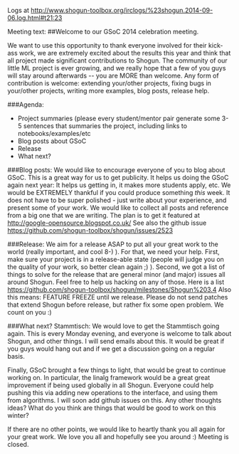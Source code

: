 Logs at http://www.shogun-toolbox.org/irclogs/%23shogun.2014-09-06.log.html#t21:23

Meeting text:
##Welcome to our GSoC 2014 celebration meeting.

We want to use this opportunity to thank everyone involved for their kick-ass work, we are extremely excited about the results this year and think that all project made significant contributions to Shogun.
The community of our little ML project is ever growing, and we really hope that a few of you guys will stay around afterwards -- you are MORE than welcome. Any form of contribution is welcome: extending your/other projects, fixing bugs in your/other projects, writing more examples, blog posts, release help.

###Agenda:
 * Project summaries (please every student/mentor pair generate some 3-5 sentences that summaries the project, including links to notebooks/examples/etc
 * Blog posts about GSoC
 * Release
 * What next?

###Blog posts:
We would like to encourage everyone of you to blog about GSoC. This is a great way for us to get publicity. It helps us doing the GSoC again next year: It helps us getting in, it makes more students apply, etc. We would be EXTREMELY thankful if you could produce something *this* week. It does not have to be super polished - just write about your experience, and present some of your work. We would like to collect all posts and reference from a big one that we are writing. The plan is to get it featured at http://google-opensource.blogspot.co.uk/ See also the github issue https://github.com/shogun-toolbox/shogun/issues/2523

###Release:
We aim for a release ASAP to put all your great work to the world (really important, and cool 8-) ).
For that, we need your help. First, make sure your project is in a release-able state (people will judge you on the quality of your work, so better clean again ;) ). Second, we got a list of things to solve for the release that are general minor (and major) issues all around Shogun. Feel free to help us hacking on any of those. Here is a list https://github.com/shogun-toolbox/shogun/milestones/Shogun%203.4
Also this means: FEATURE FREEZE until we release. Please do not send patches that extend Shogun before release, but rather fix some open problem. We count on you :)

###What next?
Stammtisch: We would love to get the Stammtisch going again. This is every Monday evening, and everyone is welcome to talk about Shogun, and other things. I will send emails about this. It would be great if you guys would hang out and if we get a discussion going on a regular basis.

Finally, GSoC brought a few things to light, that would be great to continue working on. In particular, the linalg framework would be a great great improvement if being used globally in all Shogun. Everyone could help pushing this via adding new operations to the interface, and using them from algorithms. I will soon add github issues on this. Any other thoughts ideas? What do you think are things that would be good to work on this winter?

If there are no other points, we would like to heartly thank you all again for your great work. We love you all and hopefully see you around :)
Meeting is closed.


